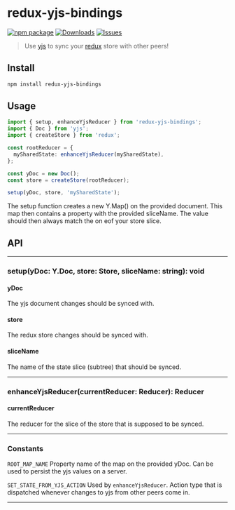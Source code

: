 # redux-yjs-bindings

[![npm package][npm-img]][npm-url]
[![Downloads][downloads-img]][downloads-url]
[![Issues][issues-img]][issues-url]

> Use [yjs](https://yjs.dev/) to sync your [redux](https://redux.js.org/) store with other peers!

## Install

```bash
npm install redux-yjs-bindings
```

## Usage

```ts
import { setup, enhanceYjsReducer } from 'redux-yjs-bindings';
import { Doc } from 'yjs';
import { createStore } from 'redux';

const rootReducer = {
  mySharedState: enhanceYjsReducer(mySharedState),
};

const yDoc = new Doc();
const store = createStore(rootReducer);

setup(yDoc, store, 'mySharedState');
```

The setup function creates a new Y.Map() on the provided document. This map then contains a property with the provided sliceName. The value should then always match the on eof your store slice.

## API

---

### setup(yDoc: Y.Doc, store: Store, sliceName: string): void

#### yDoc

The yjs document changes should be synced with.

#### store

The redux store changes should be synced with.

#### sliceName

The name of the state slice (subtree) that should be synced.

---

### enhanceYjsReducer(currentReducer: Reducer): Reducer

#### currentReducer

The reducer for the slice of the store that is supposed to be synced.

---

### Constants

`ROOT_MAP_NAME` Property name of the map on the provided yDoc. Can be used to persist the yjs values on a server.

`SET_STATE_FROM_YJS_ACTION` Used by `enhanceYjsReducer`. Action type that is dispatched whenever changes to yjs from other peers come in.

---

[downloads-img]: https://img.shields.io/npm/dt/redux-yjs-bindings
[downloads-url]: https://www.npmtrends.com/redux-yjs-bindings
[npm-img]: https://img.shields.io/npm/v/redux-yjs-bindings
[npm-url]: https://www.npmjs.com/package/redux-yjs-bindings
[issues-img]: https://img.shields.io/github/issues/lscheibel/redux-yjs-bindings
[issues-url]: https://github.com/lscheibel/redux-yjs-bindings/issues
